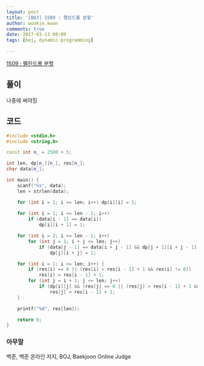 ```yaml
---
layout: post
title: '[BOJ] 1509 : 팰린드롬 분할'
author: wookje.kwon
comments: true
date: 2017-03-13 09:09
tags: [boj, dynamic-programming]

---
```


[1509 : 팰린드롬 분할](https://www.acmicpc.net/problem/1509)

## 풀이

나중에 써야징

## 코드

```cpp
#include <stdio.h>
#include <string.h>

const int n_ = 2500 + 5;

int len, dp[n_][n_], res[n_];
char data[n_];

int main() {
	scanf("%s", data);
	len = strlen(data);

	for (int i = 1; i <= len; i++) dp[i][i] = 1;
	
	for (int i = 1; i <= len - 1; i++)
		if (data[i - 1] == data[i])
			dp[i][i + 1] = 1;

	for (int i = 2; i <= len - 1; i++)
		for (int j = 1; i + j <= len; j++)
			if (data[j - 1] == data[i + j - 1] && dp[j + 1][i + j - 1] == 1)
				dp[j][i + j] = 1;

	for (int i = 1; i <= len; i++) {
		if (res[i] == 0 || (res[i] > res[i - 1] + 1 && res[i] != 0))
			res[i] = res[i - 1] + 1;
		for (int j = i + 1; j <= len; j++)
			if (dp[i][j] && (res[j] == 0 || (res[j] > res[i - 1] + 1 && res[j] != 0)))
				res[j] = res[i - 1] + 1;
	}

	printf("%d", res[len]);

	return 0;
}
```

### 아무말  
백준, 백준 온라인 저지, BOJ, Baekjoon Online Judge
